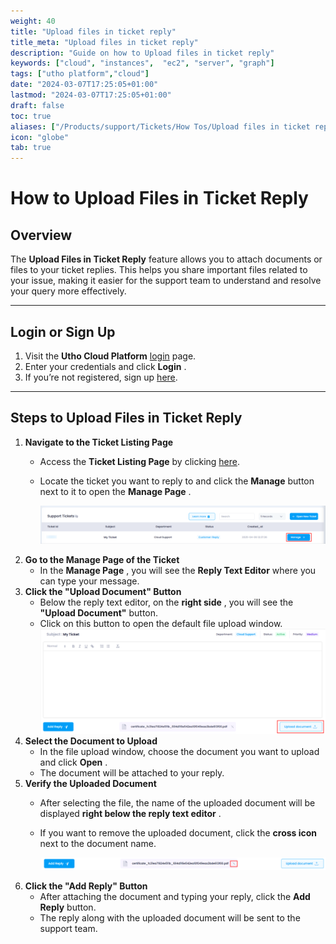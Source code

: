 ```yaml
---
weight: 40
title: "Upload files in ticket reply"
title_meta: "Upload files in ticket reply"
description: "Guide on how to Upload files in ticket reply"
keywords: ["cloud", "instances",  "ec2", "server", "graph"]
tags: ["utho platform","cloud"]
date: "2024-03-07T17:25:05+01:00"
lastmod: "2024-03-07T17:25:05+01:00"
draft: false
toc: true
aliases: ["/Products/support/Tickets/How Tos/Upload files in ticket reply"]
icon: "globe"
tab: true
---
```


# **How to Upload Files in Ticket Reply**

## **Overview**

The **Upload Files in Ticket Reply** feature allows you to attach documents or files to your ticket replies. This helps you share important files related to your issue, making it easier for the support team to understand and resolve your query more effectively.

---

## **Login or Sign Up**

1. Visit the **Utho Cloud Platform** [login](https://console.utho.com/login) page.
2. Enter your credentials and click  **Login** .
3. If you’re not registered, sign up [here](https://console.utho.com/signup).

---

## **Steps to Upload Files in Ticket Reply**

1. **Navigate to the Ticket Listing Page**
   * Access the **Ticket Listing Page** by clicking [here](https://console.utho.com/ticket "Ticket Listing Page").
   * Locate the ticket you want to reply to and click the **Manage** button next to it to open the  **Manage Page** .

     ![1743923362769](image/index/1743923362769.png)
2. **Go to the Manage Page of the Ticket**
   * In the  **Manage Page** , you will see the **Reply Text Editor**  where you can type your message.
3. **Click the "Upload Document" Button**
   * Below the reply text editor, on the  **right side** , you will see the **"Upload Document"** button.
   * Click on this button to open the default file upload window.
     ![1743923437440](image/index/1743923437440.png)
4. **Select the Document to Upload**
   * In the file upload window, choose the document you want to upload and click **Open** .
   * The document will be attached to your reply.
5. **Verify the Uploaded Document**
   * After selecting the file, the name of the uploaded document will be displayed  **right below the reply text editor** .
   * If you want to remove the uploaded document, click the **cross icon** next to the document name.

     ![1743923478493](image/index/1743923478493.png)
6. **Click the "Add Reply" Button**
   * After attaching the document and typing your reply, click the **Add Reply** button.
   * The reply along with the uploaded document will be sent to the support team.
